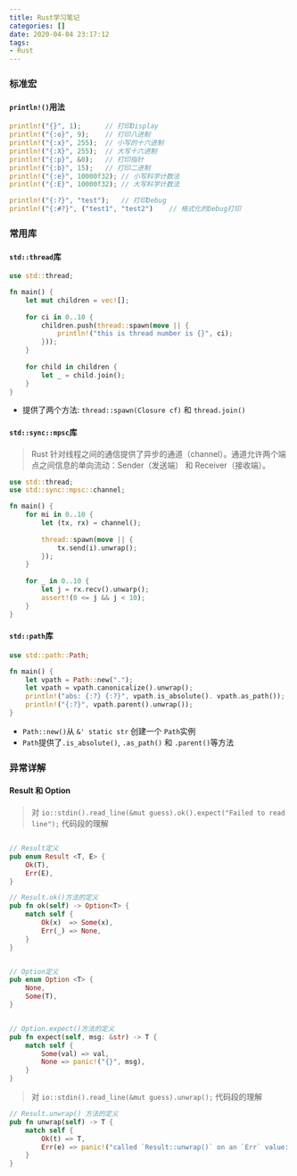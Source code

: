 ```yaml
---
title: Rust学习笔记
categories: []
date: 2020-04-04 23:17:12
tags: 
- Rust
---
```


### 标准宏

#### `println!()`用法

```rust
println!("{}", 1);      // 打印Display
println!("{:o}", 9);    // 打印八进制
println!("{:x}", 255);  // 小写的十六进制
println!("{:X}", 255);  // 大写十六进制
println!("{:p}", &0);   // 打印指针
println!("{:b}", 15);   // 打印二进制
println!("{:e}", 10000f32); // 小写科学计数法
println!("{:E}", 10000f32); // 大写科学计数法

println!("{:?}", "test");   // 打印Debug
println!("{:#?}", ("test1", "test2")    // 格式化的Debug打印

```
<!-- more -->

### 常用库

#### `std::thread`库
```rust
use std::thread;

fn main() {
    let mut children = vec![];
    
    for ci in 0..10 {
        children.push(thread::spawn(move || {
            println!("this is thread number is {}", ci);
        }));
    }
    
    for child in children {
        let _ = child.join();
    }
}
```
- 提供了两个方法: `thread::spawn(Closure cf)` 和 `thread.join()`


#### `std::sync::mpsc`库
> Rust 针对线程之间的通信提供了异步的通道（channel）。通道允许两个端点之间信息的单向流动：Sender（发送端） 和 Receiver（接收端）。

```rust
use std::thread;
use std::sync::mpsc::channel;

fn main() {
    for mi in 0..10 {
        let (tx, rx) = channel();
    
        thread::spawn(move || {
            tx.send(i).unwrap();
        });
    }
    
    for _ in 0..10 {
        let j = rx.recv().unwarp();
        assert!(0 <= j && j < 10);
    }
}
```

#### `std::path`库
```rust
use std::path::Path;

fn main() {
    let vpath = Path::new(".");
    let vpath = vpath.canonicalize().unwrap();
    println!("abs: {:?} {:?}", vpath.is_absolute(). vpath.as_path());
    println!("{:?}", vpath.parent().unwrap());
}
```

- `Path::new()`从 `&' static str` 创建一个 `Path`实例
- `Path`提供了`.is_absolute()`, `.as_path()` 和 `.parent()`等方法

### 异常详解

#### Result 和 Option
> 对 `io::stdin().read_line(&mut guess).ok().expect("Failed to read line");` 代码段的理解

```rust

// Result定义
pub enum Result <T, E> {
    Ok(T),
    Err(E),
}

// Result.ok()方法的定义
pub fn ok(self) -> Option<T> {
    match self {
        Ok(x)  => Some(x),
        Err(_) => None,
    }
}


// Option定义
pub enum Option <T> {
    None,
    Some(T),
}


// Option.expect()方法的定义
pub fn expect(self, msg: &str) -> T {
    match self {
        Some(val) => val,
        None => panic!("{}", msg),
    }
}
```
> 对 `io::stdin().read_line(&mut guess).unwrap();` 代码段的理解
```rust
// Result.unwrap() 方法的定义
pub fn unwrap(self) -> T {
    match self {
        Ok(t) => T,
        Err(e) => panic!("called `Result::unwrap()` on an `Err` value: {:?}", e)
    }
}
```
